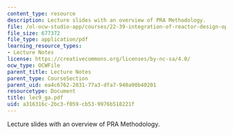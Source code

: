 ```yaml
---
content_type: resource
description: Lecture slides with an overview of PRA Methodology.
file: /ol-ocw-studio-app/courses/22-39-integration-of-reactor-design-operations-and-safety-fall-2006/a316316c2bc3f059cb539976b518221f_lec9_ga.pdf
file_size: 677372
file_type: application/pdf
learning_resource_types:
- Lecture Notes
license: https://creativecommons.org/licenses/by-nc-sa/4.0/
ocw_type: OCWFile
parent_title: Lecture Notes
parent_type: CourseSection
parent_uid: ea4c6762-2031-77a3-dfa7-940a90b40201
resourcetype: Document
title: lec9_ga.pdf
uid: a316316c-2bc3-f059-cb53-9976b518221f
---
```

Lecture slides with an overview of PRA Methodology.